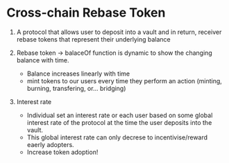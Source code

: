 # Cross-chain Rebase Token

1. A protocol that allows user to deposit into a vault and in return, receiver rebase tokens that represent their underlying balance 
2. Rebase token -> balaceOf function is dynamic to show the changing balance with time.
    - Balance increases linearly with time
    - mint tokens to our users every time they perform an action (minting, burning, transfering, or... bridging)

3. Interest rate
    - Individual set an interest rate or each user based on some global interest rate of the protocol at the time the user deposits into the vault.
    - This global interest rate can only decrese to incentivise/reward eaerly adopters.
    - Increase token adoption!